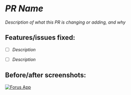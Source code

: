 # *PR Name*

*Description of what this PR is changing or adding, and why*
  
## Features/issues fixed:

- [ ] *Description*

- [ ] *Description*

## Before/after screenshots:

[![Forus App](https://forus.app/icons/icon-128x128.png)](https://forus.app)


